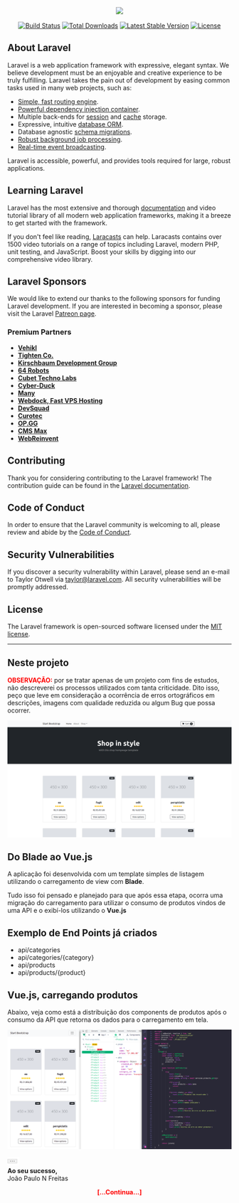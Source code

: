 <p align="center"><a href="https://laravel.com" target="_blank"><img src="https://raw.githubusercontent.com/laravel/art/master/logo-lockup/5%20SVG/2%20CMYK/1%20Full%20Color/laravel-logolockup-cmyk-red.svg" width="400"></a></p>

<p align="center">
<a href="https://travis-ci.org/laravel/framework"><img src="https://travis-ci.org/laravel/framework.svg" alt="Build Status"></a>
<a href="https://packagist.org/packages/laravel/framework"><img src="https://img.shields.io/packagist/dt/laravel/framework" alt="Total Downloads"></a>
<a href="https://packagist.org/packages/laravel/framework"><img src="https://img.shields.io/packagist/v/laravel/framework" alt="Latest Stable Version"></a>
<a href="https://packagist.org/packages/laravel/framework"><img src="https://img.shields.io/packagist/l/laravel/framework" alt="License"></a>
</p>

## About Laravel

Laravel is a web application framework with expressive, elegant syntax. We believe development must be an enjoyable and creative experience to be truly fulfilling. Laravel takes the pain out of development by easing common tasks used in many web projects, such as:

- [Simple, fast routing engine](https://laravel.com/docs/routing).
- [Powerful dependency injection container](https://laravel.com/docs/container).
- Multiple back-ends for [session](https://laravel.com/docs/session) and [cache](https://laravel.com/docs/cache) storage.
- Expressive, intuitive [database ORM](https://laravel.com/docs/eloquent).
- Database agnostic [schema migrations](https://laravel.com/docs/migrations).
- [Robust background job processing](https://laravel.com/docs/queues).
- [Real-time event broadcasting](https://laravel.com/docs/broadcasting).

Laravel is accessible, powerful, and provides tools required for large, robust applications.

## Learning Laravel

Laravel has the most extensive and thorough [documentation](https://laravel.com/docs) and video tutorial library of all modern web application frameworks, making it a breeze to get started with the framework.

If you don't feel like reading, [Laracasts](https://laracasts.com) can help. Laracasts contains over 1500 video tutorials on a range of topics including Laravel, modern PHP, unit testing, and JavaScript. Boost your skills by digging into our comprehensive video library.

## Laravel Sponsors

We would like to extend our thanks to the following sponsors for funding Laravel development. If you are interested in becoming a sponsor, please visit the Laravel [Patreon page](https://patreon.com/taylorotwell).

### Premium Partners

- **[Vehikl](https://vehikl.com/)**
- **[Tighten Co.](https://tighten.co)**
- **[Kirschbaum Development Group](https://kirschbaumdevelopment.com)**
- **[64 Robots](https://64robots.com)**
- **[Cubet Techno Labs](https://cubettech.com)**
- **[Cyber-Duck](https://cyber-duck.co.uk)**
- **[Many](https://www.many.co.uk)**
- **[Webdock, Fast VPS Hosting](https://www.webdock.io/en)**
- **[DevSquad](https://devsquad.com)**
- **[Curotec](https://www.curotec.com/services/technologies/laravel/)**
- **[OP.GG](https://op.gg)**
- **[CMS Max](https://www.cmsmax.com/)**
- **[WebReinvent](https://webreinvent.com/?utm_source=laravel&utm_medium=github&utm_campaign=patreon-sponsors)**

## Contributing

Thank you for considering contributing to the Laravel framework! The contribution guide can be found in the [Laravel documentation](https://laravel.com/docs/contributions).

## Code of Conduct

In order to ensure that the Laravel community is welcoming to all, please review and abide by the [Code of Conduct](https://laravel.com/docs/contributions#code-of-conduct).

## Security Vulnerabilities

If you discover a security vulnerability within Laravel, please send an e-mail to Taylor Otwell via [taylor@laravel.com](mailto:taylor@laravel.com). All security vulnerabilities will be promptly addressed.

## License

The Laravel framework is open-sourced software licensed under the [MIT license](https://opensource.org/licenses/MIT).



----

## Neste projeto

<p><b style="color: red; text-transform: uppercase;">Observação:</b> por se tratar apenas de um projeto com fins de estudos, não descreverei os processos utilizados com tanta criticidade. Dito isso, peço que leve em consideração a ocorrência de erros ortográficos em descrições, imagens com qualidade reduzida ou algum Bug que possa ocorrer.</p>


<p align="center"><img src="resources/images/shop-start-template.png" width="640" alt="[Imagem de template básico utilizado para listagem de produtos!]" title="Imagem de template básico utilizado para listagem de produtos!"></p>

## Do Blade ao Vue.js

<p>A aplicação foi desenvolvida com um template simples de listagem utilizando o carregamento de view com <b>Blade</b>.</p>
<p>Tudo isso foi pensado e planejado para que após essa etapa, ocorra uma migração do carregamento para utilizar o consumo de produtos vindos de uma API e o exibí-los utilizando o <b>Vue.js</b></p>

## Exemplo de End Points já criados

- api/categories
- api/categories/{category}
- api/products
- api/products/{product}

## Vue.js, carregando produtos

<p>Abaixo, veja como está a distribuição dos components de produtos após o consumo da API que retorna os dados para o carregamento em tela.</p>

<p align="center"><img src="resources/images/loading-products-with-vue.png" width="640" alt="[Imagem de template básico utilizado para listagem de produtos!]" title="Imagem de template básico utilizado para listagem de produtos!"></p>

<p><img src="resources/images/mail.jpg" alt="..." title="..."><br>
<strong>Ao seu sucesso,</strong><br> João Paulo N Freitas</p>

<p align="center"><b style="color: red;">[...Continua...]</b></p> 
